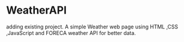 # WeatherAPI
adding existing project. A simple Weather web page using HTML ,CSS ,JavaScript and FORECA weather API for better data.




